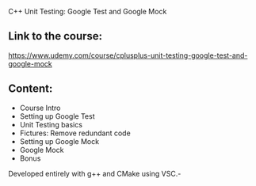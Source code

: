 C++ Unit Testing: Google Test and Google Mock

## Link to the course:
https://www.udemy.com/course/cplusplus-unit-testing-google-test-and-google-mock

## Content:
- Course Intro
- Setting up Google Test
- Unit Testing basics
- Fictures: Remove redundant code
- Setting up Google Mock
- Google Mock
- Bonus

Developed entirely with g++ and CMake using VSC.-
